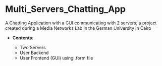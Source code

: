 # Multi_Servers_Chatting_App
A Chatting Application with a GUI communicating with 2 servers; a project created during a Media Networks Lab in the German University in Cairo

* **Contents**:

	- Two Servers
	- User Backend
	- User Frontend (GUI) using .form file


